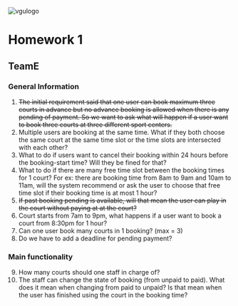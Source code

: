 ![vgulogo](https://github.com/nguyentringuyencool/Images/blob/master/vgulogo.png)
# **Homework 1**
## **TeamE**
### **General Information** ###
1. ~~The initial requirement said that one user can book maximum three courts in advance but no advance booking is allowed when there is any pending of payment. So we want to ask what will happen if a user want to book three courts at three different sport centers.~~  
2. Multiple users are booking at the same time. What if they both choose the same court at the same time slot or the time slots are intersected with each other?  
3. What to do if users want to cancel their booking within 24 hours before the booking-start time? Will they be fined for that?  
4. What to do if there are many free time slot between the booking times for 1 court? For ex: there are booking time from 8am to 9am and 10am to 11am, will the system recommend or ask the user to choose that free time slot if their booking time is at most 1 hour?  
5. ~~If past booking pending is available, will that mean the user can play in the court without paying at at the court?~~  
6. Court starts from 7am to 9pm, what happens if a user want to book a court from 8:30pm for 1 hour?  
7. Can one user book many courts in 1 booking? (max = 3)  
8. Do we have to add a deadline for pending payment?  
### **Main functionality** ###
9. How many courts should one staff in charge of?  
10. The staff can change the state of booking (from unpaid to paid). What does it mean when changing from paid to unpaid? Is that mean when the user has finished using the court in the booking time?  
